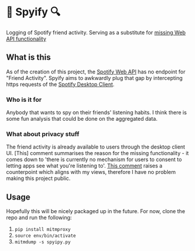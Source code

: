 # 🎵 Spyify 🔍

Logging of Spotify friend activity. Serving as a substitute for [missing Web API functionality](https://github.com/spotify/web-api/issues/83)

## What is this

As of the creation of this project, the [Spotify Web API](https://developer.spotify.com/documentation/web-api/) has no endpoint for "Friend Activity". 
Spyify aims to awkwardly plug that gap by intercepting https requests of the [Spotify Desktop Client](https://www.spotify.com/uk/download/other/).

### Who is it for

Anybody that wants to spy on their friends' listening habits. I think there is some fun analysis that could be done on the aggregated data.

### What about privacy stuff

The friend activity is already available to users through the desktop client UI. 
[This] comment summarises the reason for the missing functionality - it comes down to 'there is currently no mechanism for users to consent to letting apps see what you're listening to'. 
[This comment](https://github.com/spotify/web-api/issues/83#issuecomment-311495141) raises a counterpoint which aligns with my views, therefore I have no problem making this project public.

## Usage

Hopefully this will be nicely packaged up in the future. 
For now, clone the repo and run the following:
1. `pip install mitmproxy`
1. `source env/bin/activate`
1. `mitmdump -s spyipy.py`
